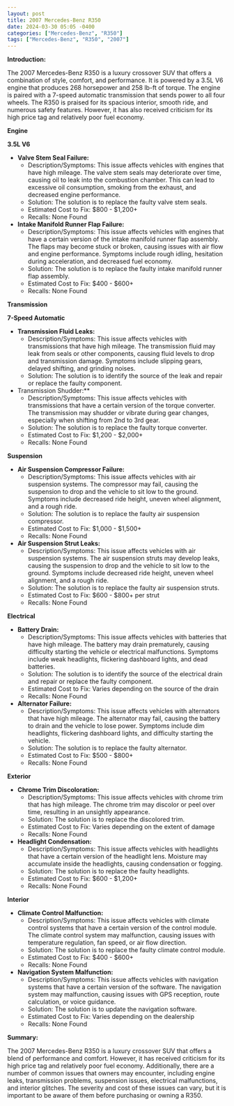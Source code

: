 ```yaml
---
layout: post
title: 2007 Mercedes-Benz R350
date: 2024-03-30 05:05 -0400
categories: ["Mercedes-Benz", "R350"]
tags: ["Mercedes-Benz", "R350", "2007"]
---
```

**Introduction:**

The 2007 Mercedes-Benz R350 is a luxury crossover SUV that offers a combination of style, comfort, and performance. It is powered by a 3.5L V6 engine that produces 268 horsepower and 258 lb-ft of torque. The engine is paired with a 7-speed automatic transmission that sends power to all four wheels. The R350 is praised for its spacious interior, smooth ride, and numerous safety features. However, it has also received criticism for its high price tag and relatively poor fuel economy.

**Engine**

**3.5L V6**

* **Valve Stem Seal Failure:**
    * Description/Symptoms: This issue affects vehicles with engines that have high mileage. The valve stem seals may deteriorate over time, causing oil to leak into the combustion chamber. This can lead to excessive oil consumption, smoking from the exhaust, and decreased engine performance.
    * Solution: The solution is to replace the faulty valve stem seals.
    * Estimated Cost to Fix: $800 - $1,200+
    * Recalls: None Found
* **Intake Manifold Runner Flap Failure:**
    * Description/Symptoms: This issue affects vehicles with engines that have a certain version of the intake manifold runner flap assembly. The flaps may become stuck or broken, causing issues with air flow and engine performance. Symptoms include rough idling, hesitation during acceleration, and decreased fuel economy.
    * Solution: The solution is to replace the faulty intake manifold runner flap assembly.
    * Estimated Cost to Fix: $400 - $600+
    * Recalls: None Found

**Transmission**

**7-Speed Automatic**

* **Transmission Fluid Leaks:**
    * Description/Symptoms: This issue affects vehicles with transmissions that have high mileage. The transmission fluid may leak from seals or other components, causing fluid levels to drop and transmission damage. Symptoms include slipping gears, delayed shifting, and grinding noises.
    * Solution: The solution is to identify the source of the leak and repair or replace the faulty component.
* Transmission Shudder:**
    * Description/Symptoms: This issue affects vehicles with transmissions that have a certain version of the torque converter. The transmission may shudder or vibrate during gear changes, especially when shifting from 2nd to 3rd gear.
    * Solution: The solution is to replace the faulty torque converter.
    * Estimated Cost to Fix: $1,200 - $2,000+
    * Recalls: None Found

**Suspension**

* **Air Suspension Compressor Failure:**
    * Description/Symptoms: This issue affects vehicles with air suspension systems. The compressor may fail, causing the suspension to drop and the vehicle to sit low to the ground. Symptoms include decreased ride height, uneven wheel alignment, and a rough ride.
    * Solution: The solution is to replace the faulty air suspension compressor.
    * Estimated Cost to Fix: $1,000 - $1,500+
    * Recalls: None Found
* **Air Suspension Strut Leaks:**
    * Description/Symptoms: This issue affects vehicles with air suspension systems. The air suspension struts may develop leaks, causing the suspension to drop and the vehicle to sit low to the ground. Symptoms include decreased ride height, uneven wheel alignment, and a rough ride.
    * Solution: The solution is to replace the faulty air suspension struts.
    * Estimated Cost to Fix: $600 - $800+ per strut
    * Recalls: None Found

**Electrical**

* **Battery Drain:**
    * Description/Symptoms: This issue affects vehicles with batteries that have high mileage. The battery may drain prematurely, causing difficulty starting the vehicle or electrical malfunctions. Symptoms include weak headlights, flickering dashboard lights, and dead batteries.
    * Solution: The solution is to identify the source of the electrical drain and repair or replace the faulty component.
    * Estimated Cost to Fix: Varies depending on the source of the drain
    * Recalls: None Found
* **Alternator Failure:**
    * Description/Symptoms: This issue affects vehicles with alternators that have high mileage. The alternator may fail, causing the battery to drain and the vehicle to lose power. Symptoms include dim headlights, flickering dashboard lights, and difficulty starting the vehicle.
    * Solution: The solution is to replace the faulty alternator.
    * Estimated Cost to Fix: $500 - $800+
    * Recalls: None Found

**Exterior**

* **Chrome Trim Discoloration:**
    * Description/Symptoms: This issue affects vehicles with chrome trim that has high mileage. The chrome trim may discolor or peel over time, resulting in an unsightly appearance.
    * Solution: The solution is to replace the discolored trim.
    * Estimated Cost to Fix: Varies depending on the extent of damage
    * Recalls: None Found
* **Headlight Condensation:**
    * Description/Symptoms: This issue affects vehicles with headlights that have a certain version of the headlight lens. Moisture may accumulate inside the headlights, causing condensation or fogging.
    * Solution: The solution is to replace the faulty headlights.
    * Estimated Cost to Fix: $600 - $1,200+
    * Recalls: None Found

**Interior**

* **Climate Control Malfunction:**
    * Description/Symptoms: This issue affects vehicles with climate control systems that have a certain version of the control module. The climate control system may malfunction, causing issues with temperature regulation, fan speed, or air flow direction.
    * Solution: The solution is to replace the faulty climate control module.
    * Estimated Cost to Fix: $400 - $600+
    * Recalls: None Found
* **Navigation System Malfunction:**
    * Description/Symptoms: This issue affects vehicles with navigation systems that have a certain version of the software. The navigation system may malfunction, causing issues with GPS reception, route calculation, or voice guidance.
    * Solution: The solution is to update the navigation software.
    * Estimated Cost to Fix: Varies depending on the dealership
    * Recalls: None Found

**Summary:**

The 2007 Mercedes-Benz R350 is a luxury crossover SUV that offers a blend of performance and comfort. However, it has received criticism for its high price tag and relatively poor fuel economy. Additionally, there are a number of common issues that owners may encounter, including engine leaks, transmission problems, suspension issues, electrical malfunctions, and interior glitches. The severity and cost of these issues can vary, but it is important to be aware of them before purchasing or owning a R350.
